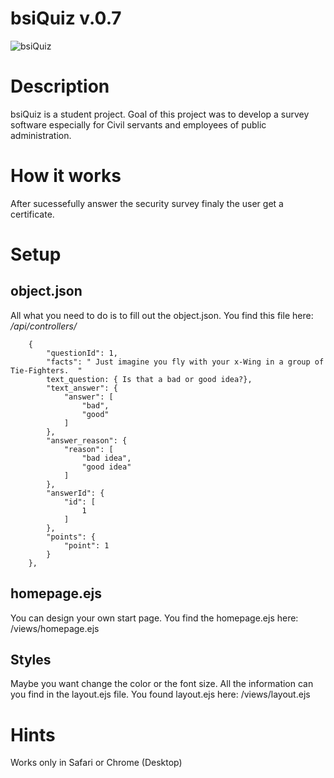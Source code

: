 # bsiQuiz v.0.7

![bsiQuiz](https://github.com/markobarleben/bsiQuiz/blob/master/bsiQuiz.gif)

# Description 
bsiQuiz is a student project. Goal of this project was to develop a survey software especially for Civil servants and employees of public administration.

# How it works
After sucessefully answer the security survey finaly the user get a certificate. 

# Setup

## object.json

All what you need to do is to fill out the object.json. You find this file here: */api/controllers/* 

        {
            "questionId": 1,
            "facts": " Just imagine you fly with your x-Wing in a group of Tie-Fighters.  "
            text_question: { Is that a bad or good idea?},
            "text_answer": {
                "answer": [
                    "bad",
                    "good"
                ]
            },
            "answer_reason": {
                "reason": [
                    "bad idea",
                    "good idea"
                ]
            },
            "answerId": {
                "id": [
                    1
                ]
            },
            "points": {
                "point": 1
            }
        },

## homepage.ejs

You can design your own start page. You find the homepage.ejs here: /views/homepage.ejs

## Styles

Maybe you want change the color or the font size. All the information can you find in the layout.ejs file. You found layout.ejs here: /views/layout.ejs
 
# Hints
Works only in Safari or Chrome (Desktop)

